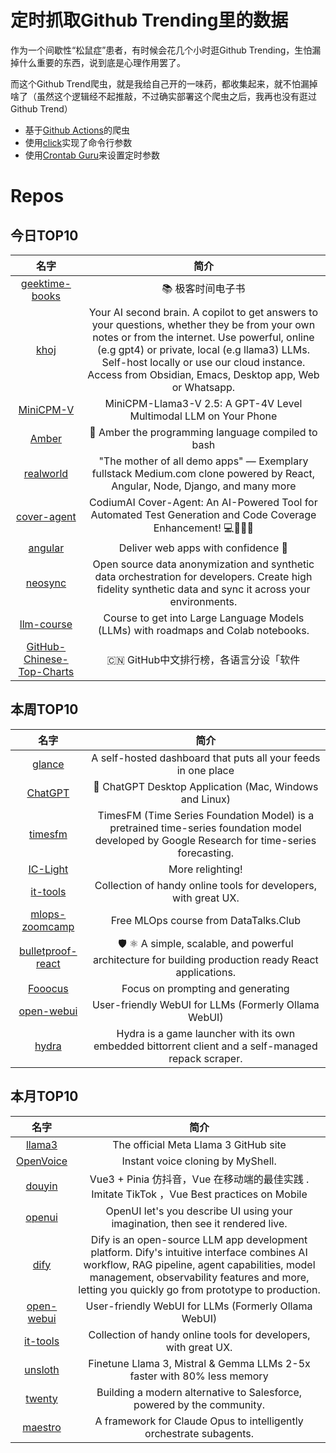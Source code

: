 # 定时抓取Github Trending里的数据

作为一个间歇性“松鼠症”患者，有时候会花几个小时逛Github Trending，生怕漏掉什么重要的东西，说到底是心理作用罢了。

而这个Github Trend爬虫，就是我给自己开的一味药，都收集起来，就不怕漏掉啥了（虽然这个逻辑经不起推敲，不过确实部署这个爬虫之后，我再也没有逛过Github Trend）

* 基于[Github Actions](https://docs.github.com/en/actions)的爬虫
* 使用[click](https://github.com/pallets/click)实现了命令行参数
* 使用[Crontab Guru](https://crontab.guru/)来设置定时参数

# Repos
## 今日TOP10 
<!-- START OF DAILY_TOP10_REPOS -->
| 名字 | 简介 |
| :----: | :----: |
| [geektime-books](https://github.com/it-ebooks-0/geektime-books) | 📚 极客时间电子书 |
| [khoj](https://github.com/khoj-ai/khoj) | Your AI second brain. A copilot to get answers to your questions, whether they be from your own notes or from the internet. Use powerful, online (e.g gpt4) or private, local (e.g llama3) LLMs. Self-host locally or use our cloud instance. Access from Obsidian, Emacs, Desktop app, Web or Whatsapp. |
| [MiniCPM-V](https://github.com/OpenBMB/MiniCPM-V) | MiniCPM-Llama3-V 2.5: A GPT-4V Level Multimodal LLM on Your Phone |
| [Amber](https://github.com/Ph0enixKM/Amber) | 💎 Amber the programming language compiled to bash |
| [realworld](https://github.com/gothinkster/realworld) | "The mother of all demo apps" — Exemplary fullstack Medium.com clone powered by React, Angular, Node, Django, and many more |
| [cover-agent](https://github.com/Codium-ai/cover-agent) | CodiumAI Cover-Agent: An AI-Powered Tool for Automated Test Generation and Code Coverage Enhancement! 💻🤖🧪🐞 |
| [angular](https://github.com/angular/angular) | Deliver web apps with confidence 🚀 |
| [neosync](https://github.com/nucleuscloud/neosync) | Open source data anonymization and synthetic data orchestration for developers. Create high fidelity synthetic data and sync it across your environments. |
| [llm-course](https://github.com/mlabonne/llm-course) | Course to get into Large Language Models (LLMs) with roadmaps and Colab notebooks. |
| [GitHub-Chinese-Top-Charts](https://github.com/GrowingGit/GitHub-Chinese-Top-Charts) | 🇨🇳 GitHub中文排行榜，各语言分设「软件 | 资料」榜单，精准定位中文好项目。各取所需，高效学习。 |
<!-- END OF DAILY_TOP10_REPOS -->

## 本周TOP10
<!-- START OF WEEKLY_TOP10_REPOS -->
| 名字 | 简介 |
| :----: | :----: |
| [glance](https://github.com/glanceapp/glance) | A self-hosted dashboard that puts all your feeds in one place |
| [ChatGPT](https://github.com/lencx/ChatGPT) | 🔮 ChatGPT Desktop Application (Mac, Windows and Linux) |
| [timesfm](https://github.com/google-research/timesfm) | TimesFM (Time Series Foundation Model) is a pretrained time-series foundation model developed by Google Research for time-series forecasting. |
| [IC-Light](https://github.com/lllyasviel/IC-Light) | More relighting! |
| [it-tools](https://github.com/CorentinTh/it-tools) | Collection of handy online tools for developers, with great UX. |
| [mlops-zoomcamp](https://github.com/DataTalksClub/mlops-zoomcamp) | Free MLOps course from DataTalks.Club |
| [bulletproof-react](https://github.com/alan2207/bulletproof-react) | 🛡️ ⚛️ A simple, scalable, and powerful architecture for building production ready React applications. |
| [Fooocus](https://github.com/lllyasviel/Fooocus) | Focus on prompting and generating |
| [open-webui](https://github.com/open-webui/open-webui) | User-friendly WebUI for LLMs (Formerly Ollama WebUI) |
| [hydra](https://github.com/hydralauncher/hydra) | Hydra is a game launcher with its own embedded bittorrent client and a self-managed repack scraper. |
<!-- END OF WEEKLY_TOP10_REPOS -->

## 本月TOP10
<!-- START OF MONTHLY_TOP10_REPOS -->
| 名字 | 简介 |
| :----: | :----: |
| [llama3](https://github.com/meta-llama/llama3) | The official Meta Llama 3 GitHub site |
| [OpenVoice](https://github.com/myshell-ai/OpenVoice) | Instant voice cloning by MyShell. |
| [douyin](https://github.com/zyronon/douyin) | Vue3 + Pinia 仿抖音，Vue 在移动端的最佳实践 . Imitate TikTok ，Vue Best practices on Mobile |
| [openui](https://github.com/wandb/openui) | OpenUI let's you describe UI using your imagination, then see it rendered live. |
| [dify](https://github.com/langgenius/dify) | Dify is an open-source LLM app development platform. Dify's intuitive interface combines AI workflow, RAG pipeline, agent capabilities, model management, observability features and more, letting you quickly go from prototype to production. |
| [open-webui](https://github.com/open-webui/open-webui) | User-friendly WebUI for LLMs (Formerly Ollama WebUI) |
| [it-tools](https://github.com/CorentinTh/it-tools) | Collection of handy online tools for developers, with great UX. |
| [unsloth](https://github.com/unslothai/unsloth) | Finetune Llama 3, Mistral & Gemma LLMs 2-5x faster with 80% less memory |
| [twenty](https://github.com/twentyhq/twenty) | Building a modern alternative to Salesforce, powered by the community. |
| [maestro](https://github.com/Doriandarko/maestro) | A framework for Claude Opus to intelligently orchestrate subagents. |
<!-- END OF MONTHLY_TOP10_REPOS -->
